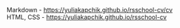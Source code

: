 Markdown - https://yuliakapchik.github.io/rsschool-cv/cv <br>
HTML, CSS - https://yuliakapchik.github.io/rsschool-cv